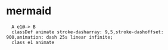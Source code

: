 # mermaid

```mermaid
  A e1@–> B
  classDef animate stroke-dasharray: 9,5,stroke-dashoffset: 900,animation: dash 25s linear infinite;
  class e1 animate
```
